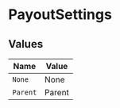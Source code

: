 # PayoutSettings


## Values

| Name     | Value    |
| -------- | -------- |
| `None`   | None     |
| `Parent` | Parent   |